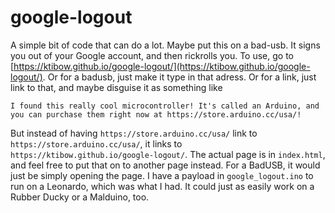 # google-logout
A simple bit of code that can do a lot. Maybe put this on a bad-usb.
It signs you out of your Google account, and then rickrolls you.
To use, go to [https://ktibow.github.io/google-logout/](https://ktibow.github.io/google-logout/). Or for a badusb, just make it type in that adress. Or for a link, just link to that, and maybe disguise it as something like
```
I found this really cool microcontroller! It's called an Arduino, and you can purchase them right now at https://store.arduino.cc/usa/!
```
But instead of having `https://store.arduino.cc/usa/` link to `https://store.arduino.cc/usa/`, it links to `https://ktibow.github.io/google-logout/`.
The actual page is in `index.html`, and feel free to put that on to another page instead.
For a BadUSB, it would just be simply opening the page. I have a payload in `google_logout.ino` to run on a Leonardo, which was what I had. It could just as easily work on a Rubber Ducky or a Malduino, too.
